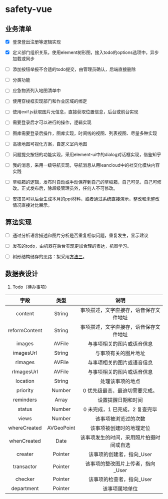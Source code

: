 # safety-vue

## 业务清单
* [x] 登录登出注册等逻辑实现

* [x] 定义部门组织关系，使用element树形图，接入todo的options选项中，异步加载或同步

* [ ] 添加按钮举报不合适的todo提交，由管理员确认，后端直接删除

* [ ] 分类功能

* [ ] 应急物资列入地图清单中

* [ ] 使用穿梭框实现部门和作业区域的绑定

* [ ] 使用exif.js获取图片元信息，直接获取位置信息，后台或前台实现

* [ ] 需要登录后才可以进行的操作，逻辑实现

* [ ] 图库需要登录后操作，图库实现，时间线的视图、列表视图、尽量多种实现

* [ ] 高德地图可视化方案，自定义室内地图

* [ ] 问题提交按钮的功能实现，采用element-ui中的dialog对话框实现，借鉴知乎

* [ ] 我的消息，采用一级导航实现，导航消息从用leancloud中的社交化模块内容实践

* [ ] 草稿箱的逻辑，发布时自动或手动保存到自己的草稿箱，自己可见，自己可修改。正式发布后，除超级管理员外，任何人不可修改。

* [ ] 安技员可以后台生成本月的ppt材料，或者通过系统直接演示，整改和未整改情况直接对比展示。

## 算法实现

* [ ] 通过分析语言描述和图片分析是否重复相似问题，重复发生，显示建议

* [ ] 发布的todo，由机器在后台实现更加合理的表达，机器学习。

* [ ] 树形结构储存的思路：拟采用[方法三](https://blog.csdn.net/codepython/article/details/49615297)。

## 数据表设计

1. Todo（待办事项）

|     字段     |    类型    |                   说明                   |
|:------------:|:----------:|:----------------------------------------:|
|    content   |   String   |  事项描述，文字直接存，语音保存文件地址  |
| reformContent|   String   |  事项描述，文字直接存，语音保存文件地址  |
|    images    |   AVFile   |        与事项相关的图片或语音信息        |
|  imagesUrl   |   String   |           与事项有关的图片地址           |
|    rImages   |   AVFile   |        与事项相关的图片或语音信息        |
|  rImagesUrl  |   AVFile   |        与事项相关的图片或语音信息        |
|   location   |   String   |             处理该事项的地点             |
|   priority   |   Number   |      0 优先级最高，最迫切需要完成。      |
|   reminders  |    Array   |            设置提醒日期和时间            |
|    status    |   Number   |      0 未完成，1 已完成，2 复查完毕      |
|     views    |   Number   |           该事项被浏览过的次数           |
| whereCreated | AVGeoPoint |         该事项被创建时的地理定位         |
|  whenCreated |    Date    | 该事项发生的时间，采用照片拍摄时间或自选  |
|  creater     |    Pointer | 该事项的创建者，指向_User               |
|  transactor  |    Pointer | 该事项的整改图片上传者，指向_User        |
|  checker     |    Pointer | 该事项的检查者，指向_User               |
|  department  |    Pointer | 该事项属地单位                         |

